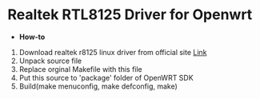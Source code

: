 # Realtek RTL8125 Driver for Openwrt
- **How-to**
1. Download realtek r8125 linux driver from official site [Link](https://www.realtek.com/component/zoo/category/network-interface-controllers-10-100-1000m-gigabit-ethernet-pci-express-software)  
2. Unpack source file  
3. Replace orginal Makefile with this file  
4. Put this source to 'package' folder of OpenWRT SDK  
5. Build(make menuconfig, make defconfig, make)  
